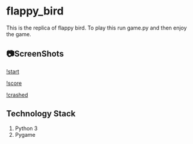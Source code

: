 # flappy_bird

This is the replica of flappy bird. To play this run game.py and then enjoy the game.
  
## :camera:ScreenShots  

[!start](https://github.com/gautamgupta1811/flappy_bird/blob/master/screenshots/start.png)  
  
  
[!score](https://github.com/gautamgupta1811/flappy_bird/blob/master/screenshots/score.png)
  
  
[!crashed](https://github.com/gautamgupta1811/flappy_bird/blob/master/screenshots/crashed.png)
  
  
## Technology Stack
  
  
1. Python 3
2. Pygame
